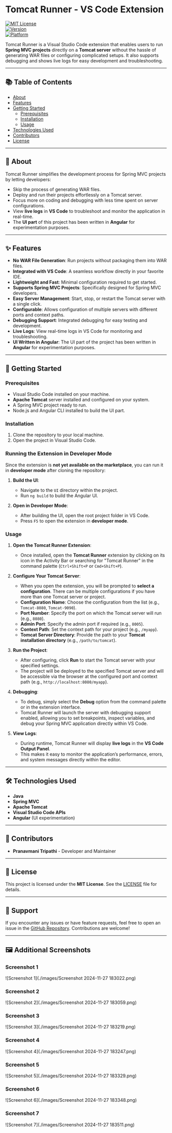 # Tomcat Runner - VS Code Extension

[![MIT License](https://img.shields.io/badge/license-MIT-green.svg)](LICENSE)  
[![Version](https://img.shields.io/badge/version-1.0.0-blue.svg)](https://marketplace.visualstudio.com/)  
[![Platform](https://img.shields.io/badge/platform-vscode-blue.svg)](https://code.visualstudio.com/)  

Tomcat Runner is a Visual Studio Code extension that enables users to run **Spring MVC projects** directly on a **Tomcat server** without the hassle of generating WAR files or configuring complicated setups. It also supports debugging and shows live logs for easy development and troubleshooting.

---

## 📚 Table of Contents
- [About](#about)
- [Features](#features)
- [Getting Started](#getting-started)
  - [Prerequisites](#prerequisites)
  - [Installation](#installation)
  - [Usage](#usage)
- [Technologies Used](#technologies-used)
- [Contributors](#contributors)
- [License](#license)

---

## 🧐 About
Tomcat Runner simplifies the development process for Spring MVC projects by letting developers:
- Skip the process of generating WAR files.
- Deploy and run their projects effortlessly on a Tomcat server.
- Focus more on coding and debugging with less time spent on server configurations.
- View **live logs** in **VS Code** to troubleshoot and monitor the application in real-time.
- The **UI part** of this project has been written in **Angular** for experimentation purposes.


---

## ✨ Features
- **No WAR File Generation**: Run projects without packaging them into WAR files.
- **Integrated with VS Code**: A seamless workflow directly in your favorite IDE.
- **Lightweight and Fast**: Minimal configuration required to get started.
- **Supports Spring MVC Projects**: Specifically designed for Spring MVC developers.
- **Easy Server Management**: Start, stop, or restart the Tomcat server with a single click.
- **Configurable**: Allows configuration of multiple servers with different ports and context paths.
- **Debugging Support**: Integrated debugging for easy testing and development.
- **Live Logs**: View real-time logs in VS Code for monitoring and troubleshooting.
- **UI Written in Angular**: The UI part of the project has been written in **Angular** for experimentation purposes.

---

## 🚀 Getting Started

### Prerequisites
- Visual Studio Code installed on your machine.
- **Apache Tomcat** server installed and configured on your system.
- A Spring MVC project ready to run.
- Node.js and Angular CLI installed to build the UI part.

### Installation
1. Clone the repository to your local machine.
2. Open the project in Visual Studio Code.

### Running the Extension in Developer Mode
Since the extension is **not yet available on the marketplace**, you can run it in **developer mode** after cloning the repository:

1. **Build the UI**:
   - Navigate to the `UI` directory within the project.
   - Run `ng build` to build the Angular UI.

2. **Open in Developer Mode**:
   - After building the UI, open the root project folder in VS Code.
   - Press `F5` to open the extension in **developer mode**.

### Usage
1. **Open the Tomcat Runner Extension**:
   - Once installed, open the **Tomcat Runner** extension by clicking on its icon in the Activity Bar or searching for "Tomcat Runner" in the command palette (`Ctrl+Shift+P` or `Cmd+Shift+P`).

2. **Configure Your Tomcat Server**:
   - When you open the extension, you will be prompted to **select a configuration**. There can be multiple configurations if you have more than one Tomcat server or project.
   - **Configuration Name**: Choose the configuration from the list (e.g., `Tomcat-8080`, `Tomcat-9090`).
   - **Port Number**: Specify the port on which the Tomcat server will run (e.g., `8080`).
   - **Admin Port**: Specify the admin port if required (e.g., `8005`).
   - **Context Path**: Set the context path for your project (e.g., `/myapp`).
   - **Tomcat Server Directory**: Provide the path to your **Tomcat installation directory** (e.g., `/path/to/tomcat`).

3. **Run the Project**:
   - After configuring, click **Run** to start the Tomcat server with your specified settings.
   - The project will be deployed to the specified Tomcat server and will be accessible via the browser at the configured port and context path (e.g., `http://localhost:8080/myapp`).

4. **Debugging**:
   - To debug, simply select the **Debug** option from the command palette or in the extension interface.
   - Tomcat Runner will launch the server with debugging support enabled, allowing you to set breakpoints, inspect variables, and debug your Spring MVC application directly within VS Code.

5. **View Logs**:
   - During runtime, Tomcat Runner will display **live logs** in the **VS Code Output Panel**.
   - This makes it easy to monitor the application’s performance, errors, and system messages directly within the editor.

---

## 🛠️ Technologies Used
- **Java**
- **Spring MVC**
- **Apache Tomcat**
- **Visual Studio Code APIs**
- **Angular** (UI experimentation)

---

## 👥 Contributors
- **Pranavmani Tripathi** - Developer and Maintainer  

---

## 📜 License
This project is licensed under the **MIT License**. See the [LICENSE](LICENSE) file for details.

---

## 🙌 Support
If you encounter any issues or have feature requests, feel free to open an issue in the [GitHub Repository](https://github.com/yourusername/your-repository). Contributions are welcome!

---

## 🖼️ Additional Screenshots

### Screenshot 1
![Screenshot 1](./images/Screenshot 2024-11-27 183022.png)

### Screenshot 2
![Screenshot 2](./images/Screenshot 2024-11-27 183059.png)

### Screenshot 3
![Screenshot 3](./images/Screenshot 2024-11-27 183219.png)

### Screenshot 4
![Screenshot 4](./images/Screenshot 2024-11-27 183247.png)

### Screenshot 5
![Screenshot 5](./images/Screenshot 2024-11-27 183329.png)

### Screenshot 6
![Screenshot 6](./images/Screenshot 2024-11-27 183348.png)

### Screenshot 7
![Screenshot 7](./images/Screenshot 2024-11-27 183511.png)
